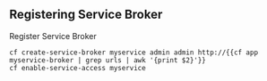 ## Registering Service Broker

Register Service Broker

```
cf create-service-broker myservice admin admin http://{{cf app myservice-broker | grep urls | awk '{print $2}'}}
cf enable-service-access myservice
```
